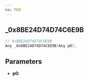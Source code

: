 ```yaml
---
ns: PED
---
```

## _0x8BE24D74D74C6E9B

```c
// 0x8BE24D74D74C6E9B
Any _0x8BE24D74D74C6E9B(Any p0);
```

## Parameters
* **p0**:
